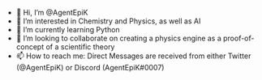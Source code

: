 - 👋 Hi, I’m @AgentEpiK
- 👀 I’m interested in Chemistry and Physics, as well as AI
- 🌱 I’m currently learning Python
- 💞️ I’m looking to collaborate on creating a physics engine as a proof-of-concept of a scientific theory
- 📫 How to reach me: Direct Messages are received from either Twitter (@AgentEpiK) or Discord (AgentEpiK#0007)

<!---
AgentEpiK/AgentEpiK is a ✨ special ✨ repository because its `README.md` (this file) appears on your GitHub profile.
You can click the Preview link to take a look at your changes.
--->
